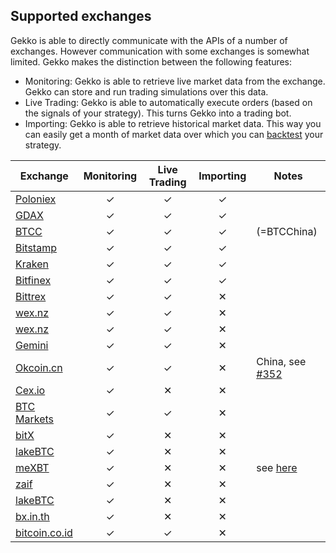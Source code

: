 ## Supported exchanges

Gekko is able to directly communicate with the APIs of a number of exchanges. However communication with some exchanges is somewhat limited. Gekko makes the distinction between the following features:

- Monitoring: Gekko is able to retrieve live market data from the exchange. Gekko can store and run trading simulations over this data.
- Live Trading: Gekko is able to automatically execute orders (based on the signals of your strategy). This turns Gekko into a trading bot.
- Importing: Gekko is able to retrieve historical market data. This way you can easily get a month of market data over which you can [backtest][1] your strategy.

| Exchange             | Monitoring | Live Trading | Importing | Notes                    |
| -------------------- |:----------:|:------------:|:---------:| ------------------------ |
| [Poloniex][2]        | ✓          | ✓            | ✓         |                          |
| [GDAX][3]            | ✓          | ✓            | ✓         |                          |
| [BTCC][4]            | ✓          | ✓            | ✓         | (=BTCChina)              |
| [Bitstamp][5]        | ✓          | ✓            | ✓         |                          |
| [Kraken][6]          | ✓          | ✓            | ✓         |                          |
| [Bitfinex][7]        | ✓          | ✓            | ✓         |                          |
| [Bittrex][8]         | ✓          | ✓            | ✕         |                          |
| [wex.nz][9]          | ✓          | ✓            | ✕         |                          |
| [wex.nz][9]          | ✓          | ✓            | ✕         |                          |
| [Gemini][10]         | ✓          | ✓            | ✕         |                          |
| [Okcoin.cn][11]      | ✓          | ✓            | ✕         | China, see [#352][20]    |
| [Cex.io][12]         | ✓          | ✕            | ✕         |                          |
| [BTC Markets][13]    | ✓          | ✓            | ✕         |                          |
| [bitX][14]           | ✓          | ✕            | ✕         |                          |
| [lakeBTC][15]        | ✓          | ✕            | ✕         |                          |
| [meXBT][16]          | ✓          | ✕            | ✕         | see [here][21]           |
| [zaif][17]           | ✓          | ✕            | ✕         |                          |
| [lakeBTC][18]        | ✓          | ✕            | ✕         |                          |
| [bx.in.th][19]       | ✓          | ✕            | ✕         |                          |
| [bitcoin.co.id][22]  | ✓          | ✓            | ✕         |                          | |

[1]: ../features/backtesting.md
[2]: https://poloniex.com
[3]: https://gdax.com
[4]: https://btcc.com
[5]: https://bitstamp.com
[6]: https://kraken.com
[7]: https://bitfinex.com
[8]: https://bittrex.com
[9]: https://wex.nz
[10]: https://gemini.com
[11]: https://www.okcoin.cn
[12]: https://cex.io
[13]: https://btcmarkets.net
[14]: https://www.bitx.co
[15]: https://lakebtc.com
[16]: https://mexbt.com
[17]: https://zaif.jp/trade_btc_jpy
[18]: https://lakebtc.com
[19]: https://bx.in.th
[20]: https://github.com/askmike/gekko/pull/352
[21]: https://github.com/askmike/gekko/issues/288#issuecomment-223810974
[22]: https://vip.bitcoin.co.id/

